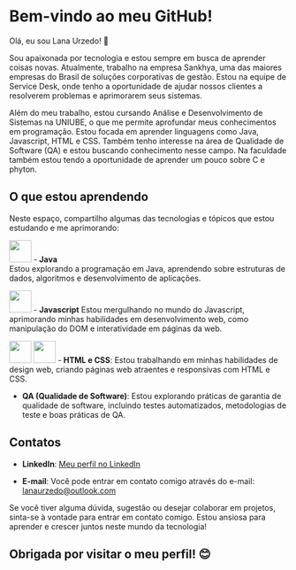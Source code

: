 # Bem-vindo ao meu GitHub!

Olá, eu sou Lana Urzedo! 👋

Sou apaixonada por tecnologia e estou sempre em busca de aprender coisas novas. Atualmente, trabalho na empresa Sankhya, uma das maiores empresas do Brasil de soluções corporativas de gestão. Estou na equipe de Service Desk, onde tenho a oportunidade de ajudar nossos clientes a resolverem problemas e aprimorarem seus sistemas. 

Além do meu trabalho, estou cursando Análise e Desenvolvimento de Sistemas na UNIUBE, o que me permite aprofundar meus conhecimentos em programação. Estou focada em aprender linguagens como Java, Javascript, HTML e CSS. Também tenho interesse na área de Qualidade de Software (QA) e estou buscando conhecimento nesse campo. Na faculdade também estou tendo a oportunidade de aprender um pouco sobre C e phyton.

## O que estou aprendendo

Neste espaço, compartilho algumas das tecnologias e tópicos que estou estudando e me aprimorando:

<img loading="lazy" src="https://cdn.jsdelivr.net/gh/devicons/devicon/icons/java/java-original.svg" width="40" height="40"/>  - **Java**                  
Estou explorando a programação em Java, aprendendo sobre estruturas de dados, algoritmos e desenvolvimento de aplicações.



<img loading="lazy" src="https://cdn.jsdelivr.net/gh/devicons/devicon/icons/javascript/javascript-original.svg" width="40" height="40"/> - **Javascript**
Estou mergulhando no mundo do Javascript, aprimorando minhas habilidades em desenvolvimento web, como manipulação do DOM e interatividade em páginas da web.

<img loading="lazy" src="https://cdn.jsdelivr.net/gh/devicons/devicon/icons/html5/html5-original.svg" width="40" height="40"/> <img loading="lazy" src="https://cdn.jsdelivr.net/gh/devicons/devicon/icons/css3/css3-original.svg" width="40" height="40"/> - **HTML e CSS**: Estou trabalhando em minhas habilidades de design web, criando páginas web atraentes e responsivas com HTML e CSS.

- **QA (Qualidade de Software)**: Estou explorando práticas de garantia de qualidade de software, incluindo testes automatizados, metodologias de teste e boas práticas de QA.


## Contatos

- **LinkedIn**: [Meu perfil no LinkedIn](https://www.linkedin.com/in/lanaurzedo/)

- **E-mail**: Você pode entrar em contato comigo através do e-mail: [lanaurzedo@outlook.com](mailto:lanaurzedo@outlook.com)

Se você tiver alguma dúvida, sugestão ou desejar colaborar em projetos, sinta-se à vontade para entrar em contato comigo. Estou ansiosa para aprender e crescer juntos neste mundo da tecnologia!

## Obrigada por visitar o meu perfil! 😊

